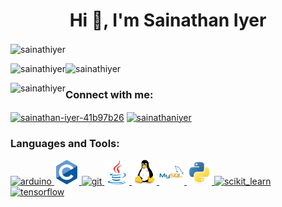 <h1 align="center">Hi 👋, I'm Sainathan Iyer</h1>

<p><img align="center" src="https://github-profile-summary-cards.vercel.app/api/cards/profile-details?username=sainathiyer&theme=github&show_icons=true&locale=en&layout=compact" alt="sainathiyer" /></p>

<p><img align="left" src="https://github-readme-stats.vercel.app/api/top-langs?username=sainathiyer&show_icons=true&locale=en&layout=compact" alt="sainathiyer" /></p>

<p>&nbsp;<img align="left" src="https://github-readme-stats.vercel.app/api?username=sainathiyer&show_icons=true&locale=en" alt="sainathiyer" /></p>

<p><img align="left" src="https://github-readme-streak-stats.herokuapp.com/?user=sainathiyer&" alt="sainathiyer" /></p>

<h3 align="left">Connect with me:</h3>
<p align="left">
<a href="https://linkedin.com/in/sainathan-iyer-41b97b26" target="blank"><img align="center" src="https://raw.githubusercontent.com/rahuldkjain/github-profile-readme-generator/master/src/images/icons/Social/linked-in-alt.svg" alt="sainathan-iyer-41b97b26" height="30" width="40" /></a>
<a href="https://www.hackerrank.com/sainathaniyer" target="blank"><img align="center" src="https://raw.githubusercontent.com/rahuldkjain/github-profile-readme-generator/master/src/images/icons/Social/hackerrank.svg" alt="sainathaniyer" height="30" width="40" /></a>
</p>

<h3 align="left">Languages and Tools:</h3>
<p align="left"> <a href="https://www.arduino.cc/" target="_blank"> <img src="https://cdn.worldvectorlogo.com/logos/arduino-1.svg" alt="arduino" width="40" height="40"/> </a> <a href="https://www.cprogramming.com/" target="_blank"> <img src="https://raw.githubusercontent.com/devicons/devicon/master/icons/c/c-original.svg" alt="c" width="40" height="40"/> </a> <a href="https://git-scm.com/" target="_blank"> <img src="https://www.vectorlogo.zone/logos/git-scm/git-scm-icon.svg" alt="git" width="40" height="40"/> </a> <a href="https://www.java.com" target="_blank"> <img src="https://raw.githubusercontent.com/devicons/devicon/master/icons/java/java-original.svg" alt="java" width="40" height="40"/> </a> <a href="https://www.linux.org/" target="_blank"> <img src="https://raw.githubusercontent.com/devicons/devicon/master/icons/linux/linux-original.svg" alt="linux" width="40" height="40"/> </a> <a href="https://www.mysql.com/" target="_blank"> <img src="https://raw.githubusercontent.com/devicons/devicon/master/icons/mysql/mysql-original-wordmark.svg" alt="mysql" width="40" height="40"/> </a> <a href="https://www.python.org" target="_blank"> <img src="https://raw.githubusercontent.com/devicons/devicon/master/icons/python/python-original.svg" alt="python" width="40" height="40"/> </a> <a href="https://scikit-learn.org/" target="_blank"> <img src="https://upload.wikimedia.org/wikipedia/commons/0/05/Scikit_learn_logo_small.svg" alt="scikit_learn" width="40" height="40"/> </a> <a href="https://www.tensorflow.org" target="_blank"> <img src="https://www.vectorlogo.zone/logos/tensorflow/tensorflow-icon.svg" alt="tensorflow" width="40" height="40"/> </a> </p>
